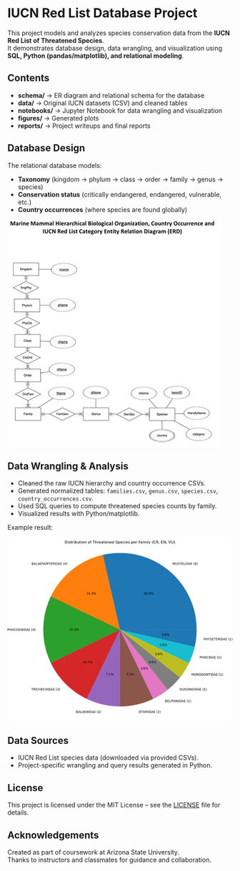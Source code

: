 # IUCN Red List Database Project

This project models and analyzes species conservation data from the **IUCN Red List of Threatened Species**.  
It demonstrates database design, data wrangling, and visualization using **SQL, Python (pandas/matplotlib), and relational modeling**.

## Contents
- **schema/** → ER diagram and relational schema for the database
- **data/** → Original IUCN datasets (CSV) and cleaned tables
- **notebooks/** → Jupyter Notebook for data wrangling and visualization
- **figures/** → Generated plots
- **reports/** → Project writeups and final reports

## Database Design
The relational database models:
- **Taxonomy** (kingdom → phylum → class → order → family → genus → species)
- **Conservation status** (critically endangered, endangered, vulnerable, etc.)
- **Country occurrences** (where species are found globally)

![ERD](figures/ERD_IUCN.png)

## Data Wrangling & Analysis
- Cleaned the raw IUCN hierarchy and country occurrence CSVs.
- Generated normalized tables: `families.csv`, `genus.csv`, `species.csv`, `country_occurrences.csv`.
- Used SQL queries to compute threatened species counts by family.
- Visualized results with Python/matplotlib.

Example result:

![Threatened species per family](figures/IUCN_piechart.png)

## Data Sources
- IUCN Red List species data (downloaded via provided CSVs).  
- Project-specific wrangling and query results generated in Python.

## License
This project is licensed under the MIT License – see the [LICENSE](LICENSE) file for details.

## Acknowledgements
Created as part of coursework at Arizona State University.  
Thanks to instructors and classmates for guidance and collaboration.
